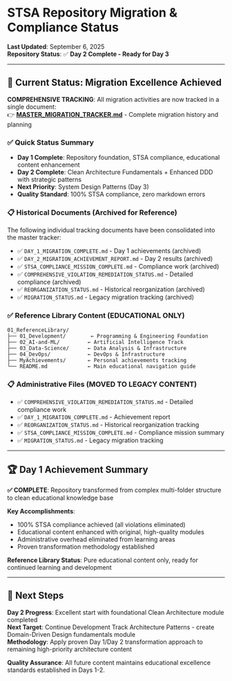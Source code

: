 # STSA Repository Migration & Compliance Status

**Last Updated**: September 6, 2025  
**Repository Status**: ✅ **Day 2 Complete - Ready for Day 3**  

---

## 🎯 **Current Status: Migration Excellence Achieved**

**COMPREHENSIVE TRACKING**: All migration activities are now tracked in a single document:  
👉 **[MASTER_MIGRATION_TRACKER.md](MASTER_MIGRATION_TRACKER.md)** - Complete migration history and planning

### ✅ **Quick Status Summary**

- **Day 1 Complete**: Repository foundation, STSA compliance, educational content enhancement
- **Day 2 Complete**: Clean Architecture Fundamentals + Enhanced DDD with strategic patterns
- **Next Priority**: System Design Patterns (Day 3)
- **Quality Standard**: 100% STSA compliance, zero markdown errors

### 📋 **Historical Documents** (Archived for Reference)

The following individual tracking documents have been consolidated into the master tracker:

- ✅ `DAY_1_MIGRATION_COMPLETE.md` - Day 1 achievements (archived)
- ✅ `DAY_2_MIGRATION_ACHIEVEMENT_REPORT.md` - Day 2 results (archived)  
- ✅ `STSA_COMPLIANCE_MISSION_COMPLETE.md` - Compliance work (archived)
- ✅ `COMPREHENSIVE_VIOLATION_REMEDIATION_STATUS.md` - Detailed compliance (archived)
- ✅ `REORGANIZATION_STATUS.md` - Historical reorganization (archived)
- ✅ `MIGRATION_STATUS.md` - Legacy migration tracking (archived)

### ✅ **Reference Library Content** (EDUCATIONAL ONLY)

```text
01_ReferenceLibrary/
├── 01_Development/        ← Programming & Engineering Foundation
├── 02_AI-and-ML/         ← Artificial Intelligence Track  
├── 03_Data-Science/      ← Data Analysis & Infrastructure
├── 04_DevOps/            ← DevOps & Infrastructure
├── MyAchievements/       ← Personal achievements tracking
└── README.md             ← Main educational navigation guide
```

### 📋 **Administrative Files** (MOVED TO LEGACY CONTENT)

- ✅ `COMPREHENSIVE_VIOLATION_REMEDIATION_STATUS.md` - Detailed compliance work
- ✅ `DAY_1_MIGRATION_COMPLETE.md` - Achievement report  
- ✅ `REORGANIZATION_STATUS.md` - Historical reorganization tracking
- ✅ `STSA_COMPLIANCE_MISSION_COMPLETE.md` - Compliance mission summary
- ✅ `MIGRATION_STATUS.md` - Legacy migration tracking

---

## 🏆 **Day 1 Achievement Summary**

**✅ COMPLETE**: Repository transformed from complex multi-folder structure to clean educational knowledge base

**Key Accomplishments**:

- 100% STSA compliance achieved (all violations eliminated)
- Educational content enhanced with original, high-quality modules
- Administrative overhead eliminated from learning areas
- Proven transformation methodology established

**Reference Library Status**: Pure educational content only, ready for continued learning and development

---

## 🚀 **Next Steps**

**Day 2 Progress**: Excellent start with foundational Clean Architecture module completed  
**Next Target**: Continue Development Track Architecture Patterns - create Domain-Driven Design fundamentals module  
**Methodology**: Apply proven Day 1/Day 2 transformation approach to remaining high-priority architecture content

**Quality Assurance**: All future content maintains educational excellence standards established in Days 1-2.
